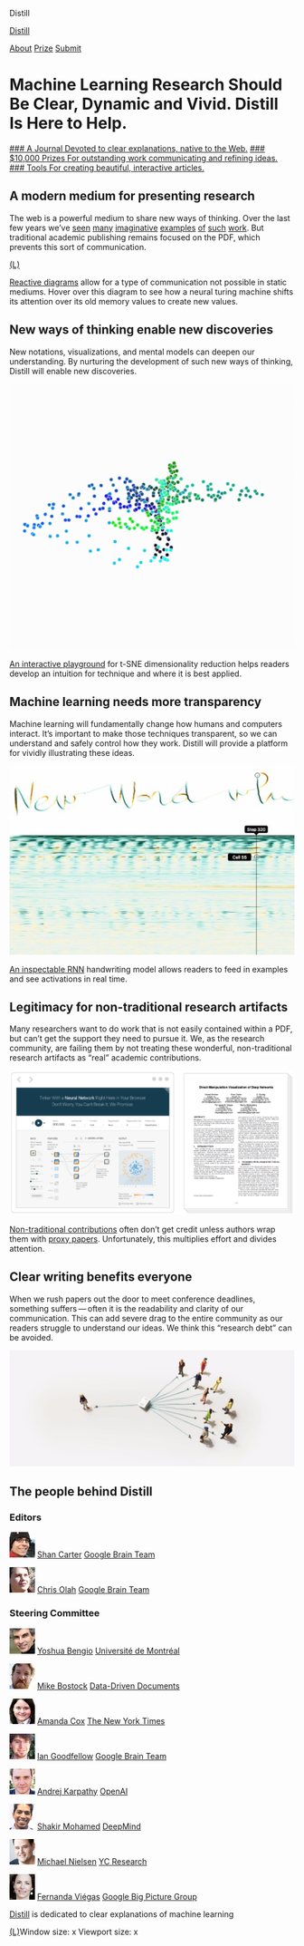 Distill

 [  Distill](http://distill.pub/)

 [About](http://distill.pub/about/)  [Prize](http://distill.pub/prize/)  [Submit](http://distill.pub/journal/)

#   Machine Learning Research  Should Be Clear, Dynamic and Vivid.  **Distill** Is Here to Help.

 [   ### A Journal    Devoted to clear explanations, native to the Web.](http://distill.pub/journal/)  [   ### $10,000 Prizes    For outstanding work communicating and refining ideas.](http://distill.pub/prize/)  [   ### Tools    For creating beautiful, interactive articles.](http://distill.pub/guide/)

## A modern medium for presenting research

The web is a powerful medium to share new ways of thinking. Over the last few years we’ve [seen](http://explorableexplanations.com/)  [many](http://cs.stanford.edu/people/karpathy/convnetjs/)  [imaginative](http://www.r2d3.us/visual-intro-to-machine-learning-part-1/)  [examples](http://colah.github.io/)  [of](https://acko.net/tv/toolsforthought/)  [such](http://cognitivemedium.com/tat/)  [work](http://worrydream.com/MediaForThinkingTheUnthinkable/). But traditional academic publishing remains focused on the PDF, which prevents this sort of communication.

 [(L)](http://distill.pub/2016/augmented-rnns/)

[Reactive diagrams](http://distill.pub/2016/augmented-rnns/) allow for a type of communication not possible in static mediums. Hover over this diagram to see how a neural turing machine shifts its attention over its old memory values to create new values.

## New ways of thinking enable new discoveries

New notations, visualizations, and mental models can deepen our understanding. By nurturing the development of such new ways of thinking, Distill will enable new discoveries.

 [![tsne.gif](../_resources/bacd90e55b39fb1d33646abe0a7e296c.gif)](http://distill.pub/2016/misread-tsne/)

[An interactive playground](http://distill.pub/2016/misread-tsne/) for t-SNE dimensionality reduction helps readers develop an intuition for technique and where it is best applied.

## Machine learning needs more transparency

Machine learning will fundamentally change how humans and computers interact. It’s important to make those techniques transparent, so we can understand and safely control how they work. Distill will provide a platform for vividly illustrating these ideas.

 [![](../_resources/30c0535445e62c351f70bdd1341efa98.jpg)](http://distill.pub/2016/handwriting/)

[An inspectable RNN](http://distill.pub/2016/handwriting/) handwriting model allows readers to feed in examples and see activations in real time.

## Legitimacy for non-traditional research artifacts

Many researchers want to do work that is not easily contained within a PDF, but can’t get the support they need to pursue it. We, as the research community, are failing them by not treating these wonderful, non-traditional research artifacts as “real” academic contributions.

 [![](../_resources/90104de4ac5ce452abe97f538da9865c.png)](http://playground.tensorflow.org/)

[Non-traditional contributions](http://playground.tensorflow.org/) often don’t get credit unless authors wrap them with [proxy papers](http://poloclub.gatech.edu/idea2016/papers/p115-smilkov.pdf). Unfortunately, this multiplies effort and divides attention.

## Clear writing benefits everyone

When we rush papers out the door to meet conference deadlines, something suffers — often it is the readability and clarity of our communication. This can add severe drag to the entire community as our readers struggle to understand our ideas. We think this “research debt” can be avoided.

 [![](../_resources/9c11561822722fd063187f312b148d07.jpg)](http://distill.pub/about/#)

## The people behind Distill

### Editors

 [![](../_resources/151a9b796681f0f244353fc4511722a6.jpg)](http://shancarter.com/)  [Shan Carter](http://shancarter.com/)  [Google Brain Team](http://g.co/brain)

 [![](../_resources/fa08b68238befb738d56951c58f9a20c.jpg)](http://colah.github.io/)  [Chris Olah](http://colah.github.io/)  [Google Brain Team](http://g.co/brain)

### Steering Committee

 [![](../_resources/f6769e381311bff432ca286f221ab105.jpg)](http://www.iro.umontreal.ca/~bengioy/yoshua_en/index.html)  [Yoshua Bengio](http://www.iro.umontreal.ca/~bengioy/yoshua_en/index.html)  [Université de Montréal](http://distill.pub/about/)

 [![](../_resources/c2e7771e6af7ccb2700c4f6197358a70.jpg)](http://bost.ocks.org/mike/)  [Mike Bostock](http://bost.ocks.org/mike/)  [Data-Driven Documents](http://d3js.org/)

 [![](../_resources/3270a116fdfad0afd910be64e5566268.jpg)](http://www.nytimes.com/by/amanda-cox)  [Amanda Cox](http://www.nytimes.com/by/amanda-cox)  [The New York Times](http://www.nytimes.com/section/upshot)

 [![](../_resources/25e64f29f857ada7fbd14646f51457f1.jpg)](http://www.iangoodfellow.com/)  [Ian Goodfellow](http://www.iangoodfellow.com/)  [Google Brain Team](http://g.co/brain)

 [![](../_resources/5eb5bafd529f7b6a98bd51d0c68922b6.jpg)](http://cs.stanford.edu/people/karpathy/)  [Andrej Karpathy](http://cs.stanford.edu/people/karpathy/)  [OpenAI](http://openai.com/blog/)

 [![](../_resources/aee567f7b1b8494cfb5452227567b39b.jpg)](http://shakirm.com/)  [Shakir Mohamed](http://shakirm.com/)  [DeepMind](http://deepmind.com/)

 [![](../_resources/9a185922e536d51527b5996639515d99.jpg)](http://michaelnielsen.org/)  [Michael Nielsen](http://michaelnielsen.org/)  [YC Research](http://ycr.org/)

 [![](../_resources/03e57fff2ad838e42d054a5641ba45a2.jpg)](http://fernandaviegas.com/)  [Fernanda Viégas](http://fernandaviegas.com/)  [Google Big Picture Group](https://research.google.com/bigpicture/)

 [  Distill](http://distill.pub/) is dedicated to clear explanations of machine learning

[(L)](http://distill.pub/about/#)Window size:  x
Viewport size:  x